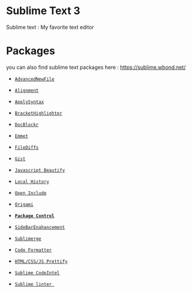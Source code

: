 Sublime Text 3
=======

Sublime text : My favorite text editor 


Packages 
=======

you can also find sublime text packages here : https://sublime.wbond.net/

* [`AdvancedNewFile`](https://github.com/skuroda/Sublime-AdvancedNewFile)

* [`Alignment`](http://wbond.net/sublime_packages/alignment)

* [`ApplySyntax`](https://github.com/facelessuser/ApplySyntax)

* [`BracketHighlighter`](https://github.com/facelessuser/BracketHighlighter)

* [`DocBlockr`](https://sublime.wbond.net/packages/DocBlockr)

* [`Emmet`](http://emmet.io/blog/sublime-text-3/)

* [`FileDiffs`](https://github.com/colinta/SublimeFileDiffs)

* [`Gist`](https://github.com/condemil/Gist)

* [`Javascript Beautify`](https://github.com/enginespot/js-beautify-sublime)

* [`Local History`](http://vishr.com/local-history/)

* [`Open Include`](https://github.com/SublimeText/Open-Include)

* [`Origami`](https://github.com/SublimeText/Origami)

* [**`Package Control`**](https://sublime.wbond.net/installation)

* [`SideBarEnahancement`](https://github.com/titoBouzout/SideBarEnhancements)

* [`Sublimerge`](http://www.sublimerge.com/)

* [`Code Formatter`](https://github.com/akalongman/sublimetext-codeformatter)

* [`HTML/CSS/JS Prettify`](https://github.com/victorporof/Sublime-HTMLPrettify)

* [`Sublime CodeIntel`](http://sublimecodeintel.github.io/SublimeCodeIntel/)

* [`Sublime linter `](http://www.sublimelinter.com/en/latest/)
